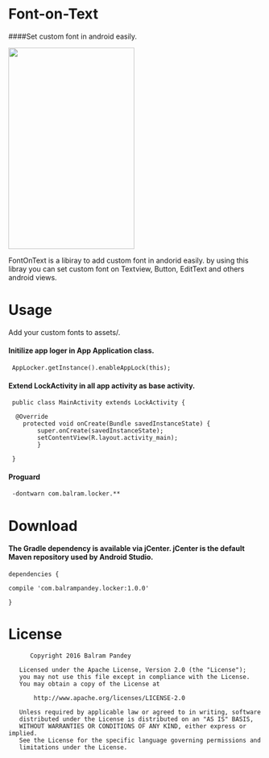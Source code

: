 # Font-on-Text

####Set custom font in android easily. 

<img align="center" src='https://raw.githubusercontent.com/balrampandey19/FontOnText/master/Screen/img.jpeg' width='250' height='400'/>

FontOnText is a libiray to add custom font in andorid easily. by using this libray you can set custom font on Textview, Button, EditText and others android views.

# Usage

Add your custom fonts to assets/.

#### Initilize app loger in App Application class.
```
 AppLocker.getInstance().enableAppLock(this);
```

#### Extend LockActivity in all app activity as base activity.

```
 public class MainActivity extends LockActivity {
 
  @Override
    protected void onCreate(Bundle savedInstanceState) {
        super.onCreate(savedInstanceState);
        setContentView(R.layout.activity_main);
        }
 
 }
```
#### Proguard

```
 -dontwarn com.balram.locker.**
```


# Download

#### The Gradle dependency is available via jCenter. jCenter is the default Maven repository used by Android Studio.


```
dependencies {

compile 'com.balrampandey.locker:1.0.0'

}

```

# License

```
      Copyright 2016 Balram Pandey

   Licensed under the Apache License, Version 2.0 (the "License");
   you may not use this file except in compliance with the License.
   You may obtain a copy of the License at

       http://www.apache.org/licenses/LICENSE-2.0

   Unless required by applicable law or agreed to in writing, software
   distributed under the License is distributed on an "AS IS" BASIS,
   WITHOUT WARRANTIES OR CONDITIONS OF ANY KIND, either express or implied.
   See the License for the specific language governing permissions and
   limitations under the License.

```




